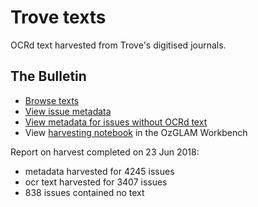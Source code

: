 # Trove texts

OCRd text harvested from Trove's digitised journals.

## The Bulletin

* [Browse texts](Bulletin/text)
* [View issue metadata](Bulletin/bulletin_issues.csv)
* [View metadata for issues without OCRd text](Bulletin/bulletin_issues_empty.csv)
* View [harvesting notebook](https://github.com/wragge/ozglam-workbench/blob/master/Trove/Cookbook/Harvesting-data-from-the-Bulletin.ipynb) in the OzGLAM Workbench

Report on harvest completed on 23 Jun 2018:

* metadata harvested for 4245 issues
* ocr text harvested for 3407 issues
* 838 issues contained no text
